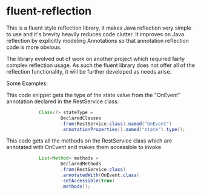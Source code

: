 fluent-reflection
=================

This is a fluent style reflection library, it makes Java reflection very simple to use and it's brevity heavily reduces code clutter. It improves on Java reflection by explicitly modeling Annotations so that annotation reflection code is more obvious.

The library evolved out of work on another project which required fairly complex reflection usage. As such the fluent library does not offer all of the reflection functionality, it will be further developed as needs arise.

Some Examples:

This code snippet gets the type of the state value from the "OnEvent" annotation declared in the RestService class.

```java
			Class<?> stateType =
					DeclaredClasses
					.from(RestService.class).named("OnEvent")
					.annotationProperties().named("state").type();
```					

This code gets all the methods on the RestService class which are annotated with OnEvent and makes them accessible to invoke

```java
			List<Method> methods =
					DeclaredMethods
					.from(RestService.class)
					.annotatedWith(OnEvent.class)
					.setAccessible(true)
					.methods();
```
